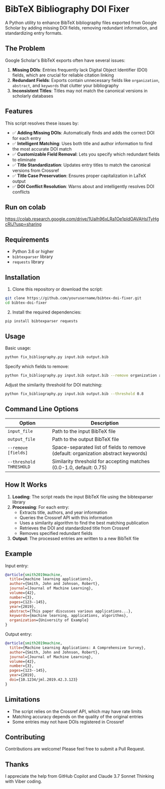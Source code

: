 
# BibTeX Bibliography DOI Fixer

A Python utility to enhance BibTeX bibliography files exported from Google Scholar by adding missing DOI fields, removing redundant information, and standardizing entry formats.

## The Problem

Google Scholar's BibTeX exports often have several issues:

1. **Missing DOIs**: Entries frequently lack Digital Object Identifier (DOI) fields, which are crucial for reliable citation linking
2. **Redundant Fields**: Exports contain unnecessary fields like `organization`, `abstract`, and `keywords` that clutter your bibliography
3. **Inconsistent Titles**: Titles may not match the canonical versions in scholarly databases

## Features

This script resolves these issues by:

- ✅ **Adding Missing DOIs**: Automatically finds and adds the correct DOI for each entry
- ✅ **Intelligent Matching**: Uses both title and author information to find the most accurate DOI match
- ✅ **Customizable Field Removal**: Lets you specify which redundant fields to eliminate
- ✅ **Title Standardization**: Updates entry titles to match the canonical versions from Crossref
- ✅ **Title Case Preservation**: Ensures proper capitalization in LaTeX output
- ✅ **DOI Conflict Resolution**: Warns about and intelligently resolves DOI conflicts


## Run on colab
https://colab.research.google.com/drive/1UaIh96xLRa1Oe1pIdOAVAHslTyHgcRIJ?usp=sharing

## Requirements

- Python 3.6 or higher
- `bibtexparser` library
- `requests` library

## Installation

1. Clone this repository or download the script:
```bash
git clone https://github.com/yourusername/bibtex-doi-fixer.git
cd bibtex-doi-fixer
```

2. Install the required dependencies:
```bash
pip install bibtexparser requests
```

## Usage

Basic usage:
```bash
python fix_bibliography.py input.bib output.bib
```

Specify which fields to remove:
```bash
python fix_bibliography.py input.bib output.bib --remove organization abstract keywords url publisher
```

Adjust the similarity threshold for DOI matching:
```bash
python fix_bibliography.py input.bib output.bib --threshold 0.8
```

## Command Line Options

| Option | Description |
|--------|-------------|
| `input_file` | Path to the input BibTeX file |
| `output_file` | Path to the output BibTeX file |
| `--remove [fields]` | Space-separated list of fields to remove (default: organization abstract keywords) |
| `--threshold THRESHOLD` | Similarity threshold for accepting matches (0.0-1.0, default: 0.75) |

## How It Works

1. **Loading**: The script reads the input BibTeX file using the bibtexparser library
2. **Processing**: For each entry:
   - Extracts title, authors, and year information
   - Queries the Crossref API with this information
   - Uses a similarity algorithm to find the best matching publication
   - Retrieves the DOI and standardized title from Crossref
   - Removes specified redundant fields
3. **Output**: The processed entries are written to a new BibTeX file

## Example

Input entry:
```bibtex
@article{smith2019machine,
  title={machine learning applications},
  author={Smith, John and Johnson, Robert},
  journal={Journal of Machine Learning},
  volume={42},
  number={3},
  pages={123--145},
  year={2019},
  abstract={This paper discusses various applications...},
  keywords={machine learning, applications, algorithms},
  organization={University of Example}
}
```

Output entry:
```bibtex
@article{smith2019machine,
  title={Machine Learning Applications: A Comprehensive Survey},
  author={Smith, John and Johnson, Robert},
  journal={Journal of Machine Learning},
  volume={42},
  number={3},
  pages={123--145},
  year={2019},
  doi={10.1234/jml.2019.42.3.123}
}
```

## Limitations

- The script relies on the Crossref API, which may have rate limits
- Matching accuracy depends on the quality of the original entries
- Some entries may not have DOIs registered in Crossref

## Contributing

Contributions are welcome! Please feel free to submit a Pull Request.

## Thanks
I appreciate the help from GitHub Copilot and Claude 3.7 Sonnet Thinking with Viber coding.